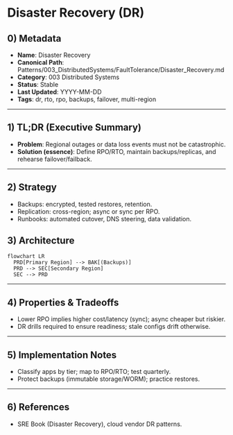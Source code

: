 # Disaster Recovery (DR)

## 0) Metadata
- **Name**: Disaster Recovery
- **Canonical Path**: Patterns/003_DistributedSystems/FaultTolerance/Disaster_Recovery.md
- **Category**: 003 Distributed Systems
- **Status**: Stable
- **Last Updated**: YYYY-MM-DD
- **Tags**: dr, rto, rpo, backups, failover, multi-region

---

## 1) TL;DR (Executive Summary)
- **Problem**: Regional outages or data loss events must not be catastrophic.
- **Solution (essence)**: Define RPO/RTO, maintain backups/replicas, and rehearse failover/failback.

---

## 2) Strategy
- Backups: encrypted, tested restores, retention.
- Replication: cross-region; async or sync per RPO.
- Runbooks: automated cutover, DNS steering, data validation.

## 3) Architecture
```mermaid
flowchart LR
  PRD[Primary Region] --> BAK[(Backups)]
  PRD --> SEC[Secondary Region]
  SEC --> PRD
```

---

## 4) Properties & Tradeoffs
- Lower RPO implies higher cost/latency (sync); async cheaper but riskier.
- DR drills required to ensure readiness; stale configs drift otherwise.

---

## 5) Implementation Notes
- Classify apps by tier; map to RPO/RTO; test quarterly.
- Protect backups (immutable storage/WORM); practice restores.

---

## 6) References
- SRE Book (Disaster Recovery), cloud vendor DR patterns.
